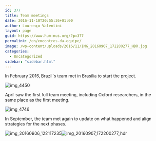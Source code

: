 ```yaml
---
id: 377
title: Team meetings
date: 2016-11-10T20:55:36+01:00
author: Lourenço Valentini
layout: page
guid: https://www.hum-mus.org/?p=377
permalink: /en/encontros-da-equipe/
image: /wp-content/uploads/2016/11/IMG_20160907_172200277_HDR.jpg
categories:
  - Uncategorized
sidebar: "sidebar.html"
---
```

In February 2016, Brazil´s team met in Brasilia to start the project.

<img class="wp-image-378 size-large" src="/wp-content/uploads/2016/11/IMG_4450.jpg?resize=1024%2C765&#038;ssl=1" alt="img_4450" width="1024" height="765" srcset="/wp-content/uploads/2016/11/IMG_4450.jpg?resize=1024%2C765&ssl=1 1024w, /wp-content/uploads/2016/11/IMG_4450.jpg?resize=300%2C224&ssl=1 300w, /wp-content/uploads/2016/11/IMG_4450.jpg?resize=768%2C574&ssl=1 768w, /wp-content/uploads/2016/11/IMG_4450.jpg?w=2000&ssl=1 2000w" sizes="(max-width: 1000px) 100vw, 1000px" data-recalc-dims="1" /> 

April saw the first full team meeting, including Oxford researchers, in the same place as the first meeting.

<img class="wp-image-379 size-large" src="/wp-content/uploads/2016/11/IMG_4746.jpg?resize=1024%2C765&#038;ssl=1" alt="img_4746" width="1024" height="765" srcset="/wp-content/uploads/2016/11/IMG_4746.jpg?resize=1024%2C765&ssl=1 1024w, /wp-content/uploads/2016/11/IMG_4746.jpg?resize=300%2C224&ssl=1 300w, /wp-content/uploads/2016/11/IMG_4746.jpg?resize=768%2C574&ssl=1 768w, /wp-content/uploads/2016/11/IMG_4746.jpg?w=2000&ssl=1 2000w" sizes="(max-width: 1000px) 100vw, 1000px" data-recalc-dims="1" /> 

In September, the team met again to update on what happened and align strategies for the next phases.

<img class="wp-image-381 size-large" src="/wp-content/uploads/2016/11/IMG_20160906_122117235.jpg?resize=1024%2C576&#038;ssl=1" alt="img_20160906_122117235" width="1024" height="576" srcset="/wp-content/uploads/2016/11/IMG_20160906_122117235.jpg?resize=1024%2C576&ssl=1 1024w, /wp-content/uploads/2016/11/IMG_20160906_122117235.jpg?resize=300%2C169&ssl=1 300w, /wp-content/uploads/2016/11/IMG_20160906_122117235.jpg?resize=768%2C432&ssl=1 768w, /wp-content/uploads/2016/11/IMG_20160906_122117235.jpg?w=2000&ssl=1 2000w, /wp-content/uploads/2016/11/IMG_20160906_122117235.jpg?w=3000&ssl=1 3000w" sizes="(max-width: 1000px) 100vw, 1000px" data-recalc-dims="1" /><img class="wp-image-380 size-large" src="/wp-content/uploads/2016/11/IMG_20160907_172200277_HDR.jpg?resize=1024%2C576&#038;ssl=1" alt="img_20160907_172200277_hdr" width="1024" height="576" srcset="/wp-content/uploads/2016/11/IMG_20160907_172200277_HDR.jpg?resize=1024%2C576&ssl=1 1024w, /wp-content/uploads/2016/11/IMG_20160907_172200277_HDR.jpg?resize=300%2C169&ssl=1 300w, /wp-content/uploads/2016/11/IMG_20160907_172200277_HDR.jpg?resize=768%2C432&ssl=1 768w, /wp-content/uploads/2016/11/IMG_20160907_172200277_HDR.jpg?w=2000&ssl=1 2000w, /wp-content/uploads/2016/11/IMG_20160907_172200277_HDR.jpg?w=3000&ssl=1 3000w" sizes="(max-width: 1000px) 100vw, 1000px" data-recalc-dims="1" /> 

&nbsp;